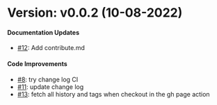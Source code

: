 # Version: v0.0.2 (10-08-2022)


#### Documentation Updates

* [#12](https://github.com/FaspDevTeam/OpenCAEPlus/pull/12): Add contribute.md

#### Code Improvements

* [#8](https://github.com/FaspDevTeam/OpenCAEPlus/pull/8): try change log CI
* [#11](https://github.com/FaspDevTeam/OpenCAEPlus/pull/11): update change log
* [#13](https://github.com/FaspDevTeam/OpenCAEPlus/pull/13): fetch all history and tags when checkout in the gh page action
